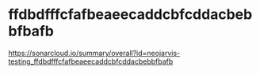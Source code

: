 # ffdbdfffcfafbeaeecaddcbfcddacbebbfbafb
https://sonarcloud.io/summary/overall?id=neojarvis-testing_ffdbdfffcfafbeaeecaddcbfcddacbebbfbafb

